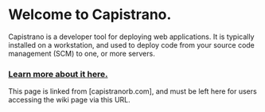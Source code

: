 # Welcome to Capistrano.
Capistrano is a developer tool for deploying web applications. It is typically installed on a workstation, and used to deploy code from your source code management (SCM) to one, or more servers.
	 	
### [Learn more about it here.](https://github.com/capistrano/capistrano/wiki/)
This page is linked from [capistranorb.com], and must be left here for users accessing the wiki page via this URL.